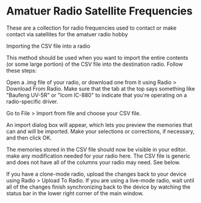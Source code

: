 # Amatuer Radio Satellite Frequencies

These are a collection for radio frequencies used to contact or make contact via satellites for the amatuer radio hobby

Importing the CSV file into a radio  
  
This method should be used when you want to import the entire contents (or some large portion) of the CSV file into the destination radio. Follow these steps:

Open a .img file of your radio, or download one from it using Radio > Download From Radio. 
Make sure that the tab at the top says something like "Baufeng UV-5R" or "Icom IC-880" to indicate that you're operating on a radio-specific driver.

Go to File > Import from file and choose your CSV file.

An import dialog box will appear, which lets you preview the memories that can and will be imported. Make your selections or corrections, if necessary, and then click OK.

The memories stored in the CSV file should now be visible in your editor.
make any modification needed for your radio here. The CSV file is generic and does not have all of the columns your radio may need. See below.

If you have a clone-mode radio, upload the changes back to your device using Radio > Upload To Radio. If you are using a live-mode radio, wait until all of the changes finish synchronizing back to the device by watching the status bar in the lower right corner of the main window.
